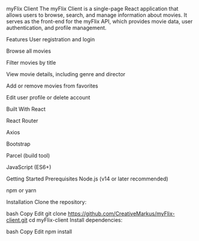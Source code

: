 myFlix Client
The myFlix Client is a single-page React application that allows users to browse, search, and manage information about movies. It serves as the front-end for the myFlix API, which provides movie data, user authentication, and profile management.

Features
User registration and login

Browse all movies

Filter movies by title

View movie details, including genre and director

Add or remove movies from favorites

Edit user profile or delete account

Built With
React

React Router

Axios

Bootstrap

Parcel (build tool)

JavaScript (ES6+)

Getting Started
Prerequisites
Node.js (v14 or later recommended)

npm or yarn

Installation
Clone the repository:

bash
Copy
Edit
git clone https://github.com/CreativeMarkus/myFlix-client.git
cd myFlix-client
Install dependencies:

bash
Copy
Edit
npm install